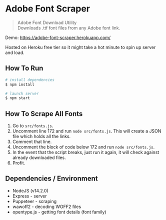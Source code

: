 # Adobe Font Scraper
> Adobe Font Download Utility<br>
Downloads .ttf font files from any Adobe font link.

Demo: https://adobe-font-scraper.herokuapp.com/

Hosted on Heroku free tier so it might take a hot minute to spin up server and load.

## How To Run
```sh
# install dependencies
$ npm install

# launch server
$ npm start
```

## How To Scrape All Fonts

1. Go to `src/fonts.js`.
2. Uncomment line 172 and run `node src/fonts.js`. This will create a JSON file which holds all the links.
3. Comment that line.
4. Uncomment the block of code below 172 and run `node src/fonts.js`.
5. In the event that the script breaks, just run it again, it will check against already downloaded files.
6. Profit.

## Dependencies / Environment

- NodeJS (v14.2.0)
- Express - server
- Puppeteer - scraping
- wawoff2 - decoding WOFF2 files
- opentype.js - getting font details (font family)


